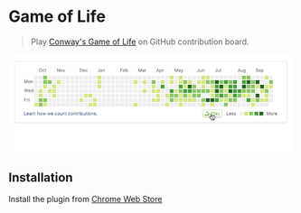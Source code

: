 # Game of Life
> Play [Conway's Game of Life](https://en.wikipedia.org/wiki/Conway%27s_Game_of_Life) on GitHub contribution board.

![alt](screencast/demo.gif)

## Installation
Install the plugin from [Chrome Web Store](https://chrome.google.com/webstore/detail/game-of-life/bhhddgpklpjchoemcgggncekimleaaok)
